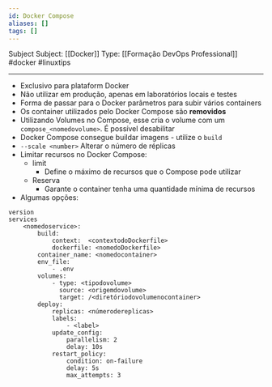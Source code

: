 ```yaml
---
id: Docker Compose
aliases: []
tags: []
---
```


Subject
Subject: [[Docker]] 
Type: [[Formação DevOps Professional]]  #docker #linuxtips 

----
-  Exclusivo para plataform Docker
-  Não utilizar em produção, apenas em laboratórios locais e testes
-  Forma de passar para o Docker parâmetros para subir vários containers
-  Os container utilizados pelo Docker Compose são **removidos**
-  Utilizando Volumes no Compose, esse cria o volume com um `compose_<nomedovolume>`. É possível desabilitar
-  Docker Compose consegue buildar imagens - utilize o `build`
-  `--scale <number>` Alterar o número de réplicas
-  Limitar recursos no Docker Compose:
    -  limit
        -  Define o máximo de recursos que o Compose pode utilizar 
    -  Reserva
        -  Garante o container tenha uma quantidade mínima de recursos
-  Algumas opções:
```[yaml]
version
services
    <nomedoservice>:    
        build: 
            context:  <contextodoDockerfile>
            dockerfile: <nomedoDockerfile>
        container_name: <nomedocontainer>
        env_file:
            - .env
        volumes:
            - type: <tipodovolume>
              source: <origemdovolume>
              target: /<diretóriodovolumenocontainer>
        deploy:
            replicas: <númerodereplicas>
            labels: 
                - <label>
            update_config:
                parallelism: 2
                delay: 10s
            restart_policy: 
                condition: on-failure
                delay: 5s
                max_attempts: 3
```
